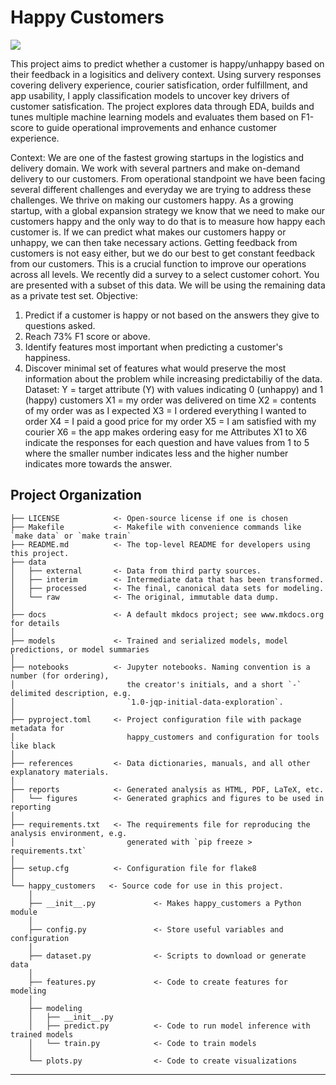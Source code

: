# Happy Customers

<a target="_blank" href="https://cookiecutter-data-science.drivendata.org/">
    <img src="https://img.shields.io/badge/CCDS-Project%20template-328F97?logo=cookiecutter" />
</a>

This project aims to predict whether a customer is happy/unhappy based on their feedback in a logisitics and delivery context. Using survery responses covering delivery experience, courier satisfication, order fulfillment, and app usability, I apply classification models to uncover key drivers of customer satisfication. The project explores data through EDA, builds and tunes multiple machine learning models and evaluates them based on F1-score to guide operational improvements and enhance customer experience.

Context:
We are one of the fastest growing startups in the logistics and delivery domain. We work
with several partners and make on-demand delivery to our customers. From operational
standpoint we have been facing several different challenges and everyday we are trying to
address these challenges.
We thrive on making our customers happy. As a growing startup, with a global expansion
strategy we know that we need to make our customers happy and the only way to do that is
to measure how happy each customer is. If we can predict what makes our customers happy
or unhappy, we can then take necessary actions.
Getting feedback from customers is not easy either, but we do our best to get constant
feedback from our customers. This is a crucial function to improve our operations across all
levels. We recently did a survey to a select customer cohort. You are presented with a subset
of this data. We will be using the remaining data as a private test set.
Objective:
1. Predict if a customer is happy or not based on the answers they give to questions asked.
2. Reach 73% F1 score or above.
3. Identify features most important when predicting a customer's happiness.
4. Discover minimal set of features what would preserve the most information about the
problem while increasing predictabiliy of the data.
Dataset:
Y = target attribute (Y) with values indicating 0 (unhappy) and 1 (happy) customers
X1 = my order was delivered on time
X2 = contents of my order was as I expected
X3 = I ordered everything I wanted to order
X4 = I paid a good price for my order
X5 = I am satisfied with my courier
X6 = the app makes ordering easy for me
Attributes X1 to X6 indicate the responses for each question and have values from 1 to 5
where the smaller number indicates less and the higher number indicates more towards the
answer.


## Project Organization

```
├── LICENSE            <- Open-source license if one is chosen
├── Makefile           <- Makefile with convenience commands like `make data` or `make train`
├── README.md          <- The top-level README for developers using this project.
├── data
│   ├── external       <- Data from third party sources.
│   ├── interim        <- Intermediate data that has been transformed.
│   ├── processed      <- The final, canonical data sets for modeling.
│   └── raw            <- The original, immutable data dump.
│
├── docs               <- A default mkdocs project; see www.mkdocs.org for details
│
├── models             <- Trained and serialized models, model predictions, or model summaries
│
├── notebooks          <- Jupyter notebooks. Naming convention is a number (for ordering),
│                         the creator's initials, and a short `-` delimited description, e.g.
│                         `1.0-jqp-initial-data-exploration`.
│
├── pyproject.toml     <- Project configuration file with package metadata for 
│                         happy_customers and configuration for tools like black
│
├── references         <- Data dictionaries, manuals, and all other explanatory materials.
│
├── reports            <- Generated analysis as HTML, PDF, LaTeX, etc.
│   └── figures        <- Generated graphics and figures to be used in reporting
│
├── requirements.txt   <- The requirements file for reproducing the analysis environment, e.g.
│                         generated with `pip freeze > requirements.txt`
│
├── setup.cfg          <- Configuration file for flake8
│
└── happy_customers   <- Source code for use in this project.
    │
    ├── __init__.py             <- Makes happy_customers a Python module
    │
    ├── config.py               <- Store useful variables and configuration
    │
    ├── dataset.py              <- Scripts to download or generate data
    │
    ├── features.py             <- Code to create features for modeling
    │
    ├── modeling                
    │   ├── __init__.py 
    │   ├── predict.py          <- Code to run model inference with trained models          
    │   └── train.py            <- Code to train models
    │
    └── plots.py                <- Code to create visualizations
```

--------

